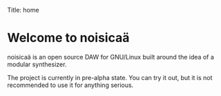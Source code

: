 Title: home

# Welcome to noisicaä

noisicaä is an open source DAW for GNU/Linux built around the idea of a modular synthesizer.

The project is currently in pre-alpha state. You can try it out, but it is not recommended to use it for anything serious.
